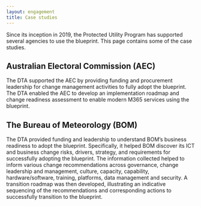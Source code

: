 ```yaml
--- 
layout: engagement 
title: Case studies
---
```


Since its inception in 2019, the Protected Utility Program has supported several agencies to use the blueprint. This page contains some of the case studies.  

## Australian Electoral Commission (AEC)

The DTA supported the AEC by providing funding and procurement leadership for change management activities to fully adopt the blueprint. The DTA enabled the AEC to develop an implementation roadmap and change readiness assessment to enable modern M365 services using the blueprint. 

## The Bureau of Meteorology (BOM)

The DTA provided funding and leadership to understand BOM’s business readiness to adopt the blueprint. Specifically, it helped BOM discover its ICT and business change risks, drivers, strategy, and requirements for successfully adopting the blueprint. The information collected helped to inform various change recommendations across governance, change leadership and management, culture, capacity, capability, hardware/software, training, platforms, data management and security. A transition roadmap was then developed, illustrating an indicative sequencing of the recommendations and corresponding actions to successfully transition to the blueprint.  
